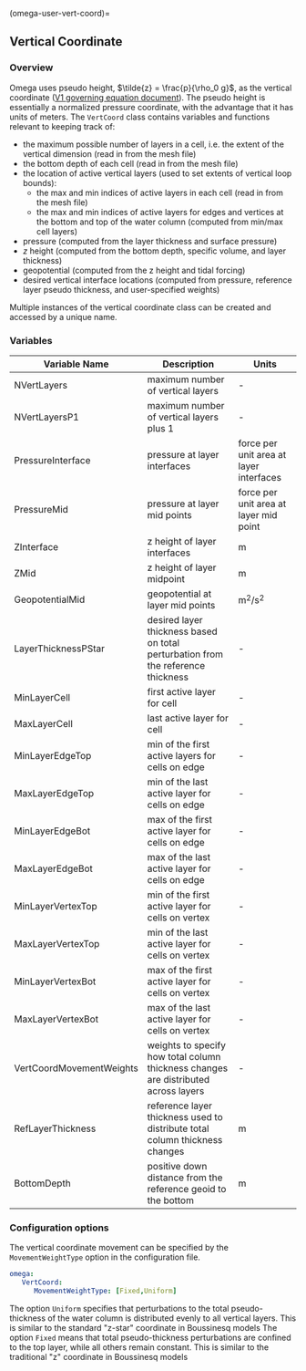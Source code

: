 (omega-user-vert-coord)=

## Vertical Coordinate

### Overview

Omega uses pseudo height, $\tilde{z} = \frac{p}{\rho_0 g}$,  as the vertical coordinate ([V1 governing equation document](omega-design-governing-eqns-omega1)).
The pseudo height is essentially a normalized pressure coordinate, with the advantage that it has units of meters.
The `VertCoord` class contains variables and functions relevant to keeping track of:
 - the maximum possible number of layers in a cell, i.e. the extent of the vertical dimension (read in from the mesh file)
 - the bottom depth of each cell (read in from the mesh file)
 - the location of active vertical layers (used to set extents of vertical loop bounds):
   - the max and min indices of active layers in each cell (read in from the mesh file)
   - the max and min indices of active layers for edges and vertices at the bottom and top of the water column (computed from min/max cell layers)
 - pressure (computed from the layer thickness and surface pressure)
 - $z$ height (computed from the bottom depth, specific volume, and layer thickness)
 - geopotential (computed from the z height and tidal forcing)
 - desired vertical interface locations (computed from pressure, reference layer pseudo thickness, and user-specified weights)

Multiple instances of the vertical coordinate class can be created and accessed by a unique name.

### Variables

| Variable Name | Description | Units |
| ------------- | ----------- | ----- |
| NVertLayers   | maximum number of vertical layers | - |
| NVertLayersP1 | maximum number of vertical layers plus 1 | - |
| PressureInterface | pressure at layer interfaces | force per unit area at layer interfaces | kg m$^{-1}$ s$^{-2}$ |
| PressureMid | pressure at layer mid points | force per unit area at layer mid point | kg m$^{-1}$ s$^{-2}$ |
| ZInterface | z height of layer interfaces | m |
| ZMid | z height of layer midpoint | m |
| GeopotentialMid | geopotential at layer mid points | m$^2$/s$^2$|
| LayerThicknessPStar | desired layer thickness based on total perturbation from the reference thickness | - |
| MinLayerCell | first active layer for cell | - |
| MaxLayerCell | last active layer for cell | - |
| MinLayerEdgeTop | min of the first active layers for cells on edge | - |
| MaxLayerEdgeTop | min of the last active layer for cells on edge | - |
| MinLayerEdgeBot | max of the first active layer for cells on edge | - |
| MaxLayerEdgeBot | max of the last active layer for cells on edge | - |
| MinLayerVertexTop | min of the first active layer for cells on vertex | - |
| MaxLayerVertexTop | min of the last active layer for cells on vertex | - |
| MinLayerVertexBot | max of the first active layer for cells on vertex | - |
| MaxLayerVertexBot | max of the last active layer for cells on vertex | - |
| VertCoordMovementWeights | weights to specify how total column thickness changes are distributed across layers | - |
| RefLayerThickness | reference layer thickness used to distribute total column thickness changes | m |
| BottomDepth | positive down distance from the reference geoid to the bottom | m |

### Configuration options

The vertical coordinate movement can be specified by the `MovementWeightType` option in the configuration file.
```yaml
omega:
   VertCoord:
      MovementWeightType: [Fixed,Uniform]
```
The option `Uniform` specifies that perturbations to the total pseudo-thickness of the water column is distributed evenly to all vertical layers.
This is similar to the standard "z-star" coordinate in Boussinesq models
The option `Fixed` means that total pseudo-thickness perturbations are confined to the top layer, while all others remain constant.
This is similar to the traditional "z" coordinate in Boussinesq models
